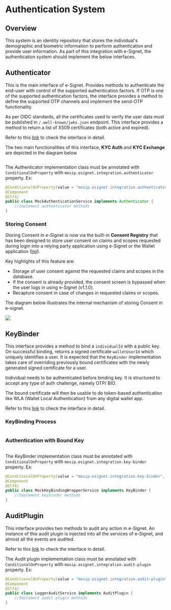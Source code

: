 # Authentication System

## Overview

This system is an identity repository that stores the individual's demographic and biometric information to perform authentication and provide user information. As part of this integration with e-Signet, the authentication system should implement the below interfaces.

## Authenticator

This is the main interface of e-Signet. Provides methods to authenticate the end-user with control of the supported authentication factors. If OTP is one of the supported authentication factors, the interface provides a method to define the supported OTP channels and implement the send-OTP functionality.

As per OIDC standards, all the certificates used to verify the user data must be published in `/.well-known/jwks.json` endpoint. This interface provides a method to return a list of X509 certificates (both active and expired).

Refer to this [link](https://github.com/mosip/esignet/blob/1.0.0/esignet-integration-api/src/main/java/io/mosip/esignet/api/spi/Authenticator.java#L22-L69) to check the interface in detail.

The two main functionalities of this interface, **KYC Auth** and **KYC Exchange** are depicted in the diagram below

<figure><img src="../.gitbook/assets/IdP Diagrams-Page-3.png" alt=""><figcaption></figcaption></figure>

The Authenticator implementation class must be annotated with `ConditionalOnProperty` with `mosip.esignet.integration.authenticator` property. Ex:

```java
@ConditionalOnProperty(value = "mosip.esignet.integration.authenticator", havingValue = "mock-authentication-service")
@Component
@Slf4j
public class MockAuthenticationService implements Authenticator {
    //Implement authenticator methods
}
```

### Storing Consent 

Storing Consent in e-Signet is now via the built-in **Consent Registry** that has been designed to store user consent on claims and scopes requested during login into a relying party application using e-Signet or the Wallet application ([Inji](https://docs.mosip.io/inji/)).

Key highlights of this feature are:

* Storage of user consent against the requested claims and scopes in the database.
* If the consent is already provided, the consent screen is bypassed when the user logs in using e-Signet (v1.1.0).
* Recapture consent in case of changes in requested claims or scopes.

The diagram below illustrates the internal mechanism of storing Consent in e-signet.

![](../.gitbook/assets/consent.png)

## KeyBinder

This interface provides a method to bind a `individualId` with a public key. On successful binding, returns a signed certificate  `walletUserId` which uniquely identifies a user. It is expected that the `KeyBinder` implementation takes care of overriding previously bound certificates with the newly generated signed certificate for a user.

Individual needs to be authenticated before binding key. It is structured to accept any type of auth challenge, namely OTP/ BIO.

The bound certificate will then be usable to do token-based authentication like WLA (Wallet Local Authentication) from any digital wallet app.

Refer to this [link](https://github.com/mosip/esignet/blob/1.0.0/esignet-integration-api/src/main/java/io/mosip/esignet/api/spi/KeyBinder.java#L17-L45) to check the interface in detail.

### KeyBinding Process

<figure><img src="../.gitbook/assets/e-signet-key-binding.png" alt=""><figcaption></figcaption></figure>

### Authentication with Bound Key

<figure><img src="../.gitbook/assets/e-signet-key-binding-usage.png" alt=""><figcaption></figcaption></figure>

The KeyBinder implementation class must be annotated with `ConditionalOnProperty` with `mosip.esignet.integration.key-binder` property. Ex:

```java
@ConditionalOnProperty(value = "mosip.esignet.integration.key-binder", havingValue = "mock-keybinder-service")
@Component
@Slf4j
public class MockKeyBindingWrapperService implements KeyBinder {
    //Implement keybinder methods
}
```

## AuditPlugin

This interface provides two methods to audit any action in e-Signet. An instance of this audit plugin is injected into all the services of e-Signet, and almost all the events are audited.

Refer to this [link](https://github.com/mosip/esignet/blob/1.0.0/esignet-integration-api/src/main/java/io/mosip/esignet/api/spi/AuditPlugin.java#L12-L34) to check the interface in detail.

The Audit plugin implementation class must be annotated with `ConditionalOnProperty` with `mosip.esignet.integration.audit-plugin` property. Ex:

```java
@ConditionalOnProperty(value = "mosip.esignet.integration.audit-plugin", havingValue = "mock-audit-service")
@Component
@Slf4j
public class LoggerAuditService implements AuditPlugin {
    //Implement audit plugin methods
}
```
